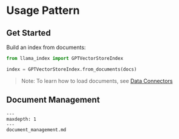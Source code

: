 # Usage Pattern

## Get Started
Build an index from documents:
```python
from llama_index import GPTVectorStoreIndex

index = GPTVectorStoreIndex.from_documents(docs)
```

> Note: To learn how to load documents, see [Data Connectors](/how_to/connector/root.md)


## Document Management

```{toctree}
---
maxdepth: 1
---
document_management.md
```